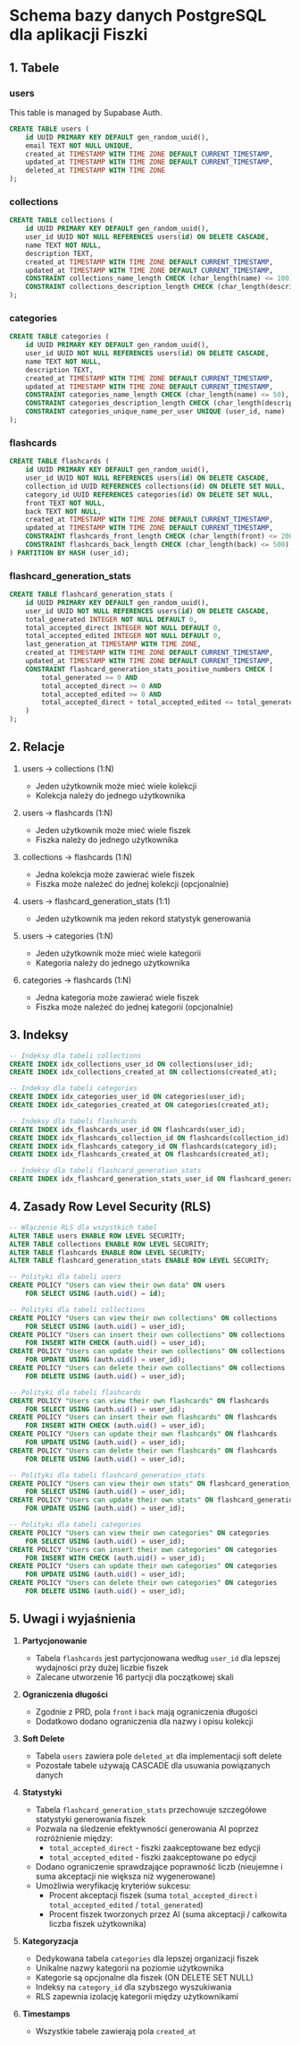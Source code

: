 # Schema bazy danych PostgreSQL dla aplikacji Fiszki

## 1. Tabele

### users

This table is managed by Supabase Auth.

```sql
CREATE TABLE users (
    id UUID PRIMARY KEY DEFAULT gen_random_uuid(),
    email TEXT NOT NULL UNIQUE,
    created_at TIMESTAMP WITH TIME ZONE DEFAULT CURRENT_TIMESTAMP,
    updated_at TIMESTAMP WITH TIME ZONE DEFAULT CURRENT_TIMESTAMP,
    deleted_at TIMESTAMP WITH TIME ZONE
);
```

### collections

```sql
CREATE TABLE collections (
    id UUID PRIMARY KEY DEFAULT gen_random_uuid(),
    user_id UUID NOT NULL REFERENCES users(id) ON DELETE CASCADE,
    name TEXT NOT NULL,
    description TEXT,
    created_at TIMESTAMP WITH TIME ZONE DEFAULT CURRENT_TIMESTAMP,
    updated_at TIMESTAMP WITH TIME ZONE DEFAULT CURRENT_TIMESTAMP,
    CONSTRAINT collections_name_length CHECK (char_length(name) <= 100),
    CONSTRAINT collections_description_length CHECK (char_length(description) <= 500)
);
```

### categories

```sql
CREATE TABLE categories (
    id UUID PRIMARY KEY DEFAULT gen_random_uuid(),
    user_id UUID NOT NULL REFERENCES users(id) ON DELETE CASCADE,
    name TEXT NOT NULL,
    description TEXT,
    created_at TIMESTAMP WITH TIME ZONE DEFAULT CURRENT_TIMESTAMP,
    updated_at TIMESTAMP WITH TIME ZONE DEFAULT CURRENT_TIMESTAMP,
    CONSTRAINT categories_name_length CHECK (char_length(name) <= 50),
    CONSTRAINT categories_description_length CHECK (char_length(description) <= 200),
    CONSTRAINT categories_unique_name_per_user UNIQUE (user_id, name)
);
```

### flashcards

```sql
CREATE TABLE flashcards (
    id UUID PRIMARY KEY DEFAULT gen_random_uuid(),
    user_id UUID NOT NULL REFERENCES users(id) ON DELETE CASCADE,
    collection_id UUID REFERENCES collections(id) ON DELETE SET NULL,
    category_id UUID REFERENCES categories(id) ON DELETE SET NULL,
    front TEXT NOT NULL,
    back TEXT NOT NULL,
    created_at TIMESTAMP WITH TIME ZONE DEFAULT CURRENT_TIMESTAMP,
    updated_at TIMESTAMP WITH TIME ZONE DEFAULT CURRENT_TIMESTAMP,
    CONSTRAINT flashcards_front_length CHECK (char_length(front) <= 200),
    CONSTRAINT flashcards_back_length CHECK (char_length(back) <= 500)
) PARTITION BY HASH (user_id);
```

### flashcard_generation_stats

```sql
CREATE TABLE flashcard_generation_stats (
    id UUID PRIMARY KEY DEFAULT gen_random_uuid(),
    user_id UUID NOT NULL REFERENCES users(id) ON DELETE CASCADE,
    total_generated INTEGER NOT NULL DEFAULT 0,
    total_accepted_direct INTEGER NOT NULL DEFAULT 0,
    total_accepted_edited INTEGER NOT NULL DEFAULT 0,
    last_generation_at TIMESTAMP WITH TIME ZONE,
    created_at TIMESTAMP WITH TIME ZONE DEFAULT CURRENT_TIMESTAMP,
    updated_at TIMESTAMP WITH TIME ZONE DEFAULT CURRENT_TIMESTAMP,
    CONSTRAINT flashcard_generation_stats_positive_numbers CHECK (
        total_generated >= 0 AND
        total_accepted_direct >= 0 AND
        total_accepted_edited >= 0 AND
        total_accepted_direct + total_accepted_edited <= total_generated
    )
);
```

## 2. Relacje

1. users -> collections (1:N)

   - Jeden użytkownik może mieć wiele kolekcji
   - Kolekcja należy do jednego użytkownika

2. users -> flashcards (1:N)

   - Jeden użytkownik może mieć wiele fiszek
   - Fiszka należy do jednego użytkownika

3. collections -> flashcards (1:N)

   - Jedna kolekcja może zawierać wiele fiszek
   - Fiszka może należeć do jednej kolekcji (opcjonalnie)

4. users -> flashcard_generation_stats (1:1)

   - Jeden użytkownik ma jeden rekord statystyk generowania

5. users -> categories (1:N)

   - Jeden użytkownik może mieć wiele kategorii
   - Kategoria należy do jednego użytkownika

6. categories -> flashcards (1:N)
   - Jedna kategoria może zawierać wiele fiszek
   - Fiszka może należeć do jednej kategorii (opcjonalnie)

## 3. Indeksy

```sql
-- Indeksy dla tabeli collections
CREATE INDEX idx_collections_user_id ON collections(user_id);
CREATE INDEX idx_collections_created_at ON collections(created_at);

-- Indeksy dla tabeli categories
CREATE INDEX idx_categories_user_id ON categories(user_id);
CREATE INDEX idx_categories_created_at ON categories(created_at);

-- Indeksy dla tabeli flashcards
CREATE INDEX idx_flashcards_user_id ON flashcards(user_id);
CREATE INDEX idx_flashcards_collection_id ON flashcards(collection_id);
CREATE INDEX idx_flashcards_category_id ON flashcards(category_id);
CREATE INDEX idx_flashcards_created_at ON flashcards(created_at);

-- Indeksy dla tabeli flashcard_generation_stats
CREATE INDEX idx_flashcard_generation_stats_user_id ON flashcard_generation_stats(user_id);
```

## 4. Zasady Row Level Security (RLS)

```sql
-- Włączenie RLS dla wszystkich tabel
ALTER TABLE users ENABLE ROW LEVEL SECURITY;
ALTER TABLE collections ENABLE ROW LEVEL SECURITY;
ALTER TABLE flashcards ENABLE ROW LEVEL SECURITY;
ALTER TABLE flashcard_generation_stats ENABLE ROW LEVEL SECURITY;

-- Polityki dla tabeli users
CREATE POLICY "Users can view their own data" ON users
    FOR SELECT USING (auth.uid() = id);

-- Polityki dla tabeli collections
CREATE POLICY "Users can view their own collections" ON collections
    FOR SELECT USING (auth.uid() = user_id);
CREATE POLICY "Users can insert their own collections" ON collections
    FOR INSERT WITH CHECK (auth.uid() = user_id);
CREATE POLICY "Users can update their own collections" ON collections
    FOR UPDATE USING (auth.uid() = user_id);
CREATE POLICY "Users can delete their own collections" ON collections
    FOR DELETE USING (auth.uid() = user_id);

-- Polityki dla tabeli flashcards
CREATE POLICY "Users can view their own flashcards" ON flashcards
    FOR SELECT USING (auth.uid() = user_id);
CREATE POLICY "Users can insert their own flashcards" ON flashcards
    FOR INSERT WITH CHECK (auth.uid() = user_id);
CREATE POLICY "Users can update their own flashcards" ON flashcards
    FOR UPDATE USING (auth.uid() = user_id);
CREATE POLICY "Users can delete their own flashcards" ON flashcards
    FOR DELETE USING (auth.uid() = user_id);

-- Polityki dla tabeli flashcard_generation_stats
CREATE POLICY "Users can view their own stats" ON flashcard_generation_stats
    FOR SELECT USING (auth.uid() = user_id);
CREATE POLICY "Users can update their own stats" ON flashcard_generation_stats
    FOR UPDATE USING (auth.uid() = user_id);

-- Polityki dla tabeli categories
CREATE POLICY "Users can view their own categories" ON categories
    FOR SELECT USING (auth.uid() = user_id);
CREATE POLICY "Users can insert their own categories" ON categories
    FOR INSERT WITH CHECK (auth.uid() = user_id);
CREATE POLICY "Users can update their own categories" ON categories
    FOR UPDATE USING (auth.uid() = user_id);
CREATE POLICY "Users can delete their own categories" ON categories
    FOR DELETE USING (auth.uid() = user_id);
```

## 5. Uwagi i wyjaśnienia

1. **Partycjonowanie**

   - Tabela `flashcards` jest partycjonowana według `user_id` dla lepszej wydajności przy dużej liczbie fiszek
   - Zalecane utworzenie 16 partycji dla początkowej skali

2. **Ograniczenia długości**

   - Zgodnie z PRD, pola `front` i `back` mają ograniczenia długości
   - Dodatkowo dodano ograniczenia dla nazwy i opisu kolekcji

3. **Soft Delete**

   - Tabela `users` zawiera pole `deleted_at` dla implementacji soft delete
   - Pozostałe tabele używają CASCADE dla usuwania powiązanych danych

4. **Statystyki**

   - Tabela `flashcard_generation_stats` przechowuje szczegółowe statystyki generowania fiszek
   - Pozwala na śledzenie efektywności generowania AI poprzez rozróżnienie między:
     - `total_accepted_direct` - fiszki zaakceptowane bez edycji
     - `total_accepted_edited` - fiszki zaakceptowane po edycji
   - Dodano ograniczenie sprawdzające poprawność liczb (nieujemne i suma akceptacji nie większa niż wygenerowane)
   - Umożliwia weryfikację kryteriów sukcesu:
     - Procent akceptacji fiszek (suma `total_accepted_direct` i `total_accepted_edited` / `total_generated`)
     - Procent fiszek tworzonych przez AI (suma akceptacji / całkowita liczba fiszek użytkownika)

5. **Kategoryzacja**

   - Dedykowana tabela `categories` dla lepszej organizacji fiszek
   - Unikalne nazwy kategorii na poziomie użytkownika
   - Kategorie są opcjonalne dla fiszek (ON DELETE SET NULL)
   - Indeksy na `category_id` dla szybszego wyszukiwania
   - RLS zapewnia izolację kategorii między użytkownikami

6. **Timestamps**
   - Wszystkie tabele zawierają pola `created_at`
